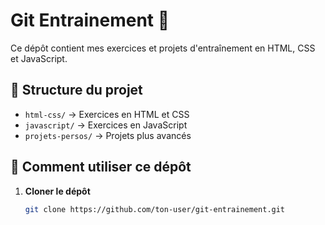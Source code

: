 # Git Entrainement 🚀

Ce dépôt contient mes exercices et projets d'entraînement en HTML, CSS et JavaScript.

## 📂 Structure du projet  
- `html-css/` → Exercices en HTML et CSS  
- `javascript/` → Exercices en JavaScript  
- `projets-persos/` → Projets plus avancés  

## 🔧 Comment utiliser ce dépôt  
1. **Cloner le dépôt**  
   ```bash
   git clone https://github.com/ton-user/git-entrainement.git

